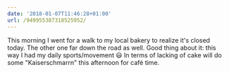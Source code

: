 ```yaml
---
date: '2018-01-07T11:46:28+01:00'
url: /949955387318525952/
---
```

This morning I went for a walk to my local bakery to realize it's closed today. The other one far down the road as well. Good thing about it: this way I had my daily sports/movement 😃 In terms of lacking of cake will do some "Kaiserschmarrn" this afternoon for café time.
